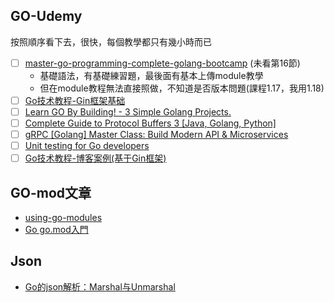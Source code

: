 ## GO-Udemy
按照順序看下去，很快，每個教學都只有幾小時而已
*  [ ] [master-go-programming-complete-golang-bootcamp](https://www.udemy.com/course/master-go-programming-complete-golang-bootcamp/) (未看第16節)
    *  基礎語法，有基礎練習題，最後面有基本上傳module教學
    *  但在module教程無法直接照做，不知道是否版本問題(課程1.17，我用1.18)
*  [ ] [Go技术教程-Gin框架基础](https://www.udemy.com/course/golang-gin/)
*  [ ] [Learn GO By Building! - 3 Simple Golang Projects.](https://www.udemy.com/course/build-3-simple-golang-projects/)
*  [ ] [Complete Guide to Protocol Buffers 3 [Java, Golang, Python]](https://www.udemy.com/course/protocol-buffers/)
*  [ ] [gRPC [Golang] Master Class: Build Modern API & Microservices](https://www.udemy.com/course/grpc-golang/)
*  [ ] [Unit testing for Go developers](https://www.udemy.com/course/unit-testing-go-developers/)
*  [ ] [Go技术教程-博客案例(基于Gin框架)](https://www.udemy.com/course/go-gin-blog/)

## GO-mod文章
* [using-go-modules](https://go.dev/blog/using-go-modules)
* [Go go.mod入門](https://tw511.com/a/01/30983.html)


## Json
* [Go的json解析：Marshal与Unmarshal](https://blog.csdn.net/zxy_666/article/details/80173288)
